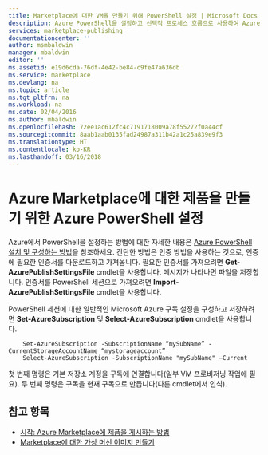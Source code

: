 ```yaml
---
title: Marketplace에 대한 VM을 만들기 위해 PowerShell 설정 | Microsoft Docs
description: Azure PowerShell을 설정하고 선택적 프로세스 흐름으로 사용하여 Azure Marketplace에 배포하고 여기에서 판매할 VM 이미지를 만들기 위한 지침
services: marketplace-publishing
documentationcenter: ''
author: msmbaldwin
manager: mbaldwin
editor: ''
ms.assetid: e19d6cda-76df-4e42-be84-c9fe47a636db
ms.service: marketplace
ms.devlang: na
ms.topic: article
ms.tgt_pltfrm: na
ms.workload: na
ms.date: 02/04/2016
ms.author: mbaldwin
ms.openlocfilehash: 72ee1ac612fc4c7191718009a78f55272f0a44cf
ms.sourcegitcommit: 8aab1aab0135fad24987a311b42a1c25a839e9f3
ms.translationtype: HT
ms.contentlocale: ko-KR
ms.lasthandoff: 03/16/2018
---
```

# <a name="set-up-azure-powershell-to-create-an-offer-for-the-azure-marketplace"></a>Azure Marketplace에 대한 제품을 만들기 위한 Azure PowerShell 설정
Azure에서 PowerShell을 설정하는 방법에 대한 자세한 내용은 [Azure PowerShell 설치 및 구성하는 방법](/powershell/azure/overview)을 참조하세요. 간단한 방법은 인증 방법을 사용하는 것으로, 인증에 필요한 인증서를 다운로드하고 가져옵니다. 필요한 인증서를 가져오려면 **Get-AzurePublishSettingsFile** cmdlet을 사용합니다. 메시지가 나타나면 파일을 저장합니다. 인증서를 PowerShell 세션으로 가져오려면 **Import-AzurePublishSettingsFile** cmdlet을 사용합니다.

PowerShell 세션에 대한 일반적인 Microsoft Azure 구독 설정을 구성하고 저장하려면 **Set-AzureSubscription** 및 **Select-AzureSubscription** cmdlet을 사용합니다.

        Set-AzureSubscription -SubscriptionName “mySubName” -CurrentStorageAccountName “mystorageaccount”
        Select-AzureSubscription -SubscriptionName "mySubName" –Current

첫 번째 명령은 기본 저장소 계정을 구독에 연결합니다(일부 VM 프로비저닝 작업에 필요).  두 번째 명령은 구독을 현재 구독으로 만듭니다(다른 cmdlet에서 인식).

## <a name="see-also"></a>참고 항목
* [시작: Azure Marketplace에 제품을 게시하는 방법](marketplace-publishing-getting-started.md)
* [Marketplace에 대한 가상 머신 이미지 만들기](marketplace-publishing-vm-image-creation.md)

